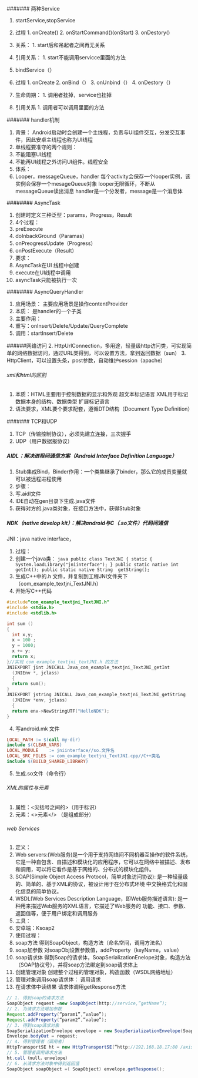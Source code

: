 ####### 两种Service
1. startService,stopService
  1. 过程
    1. onCreate()
    2. onStartCommand()(onStart)
    3. onDestory()
  2. 关系：
    1. start后和吊起者之间再无关系

  3. 引用关系：
    1. start不能调用servicce里面的方法

2. bindService（）
  1. 过程
    1. onCreate
    2. onBind（）
    3. onUnbind（）
    4. onDestory（）
  2. 生命周期：
    1. 调用者挂掉，service也挂掉
  3. 引用关系
    1. 调用者可以调用里面的方法


####### handler机制
1. 背景：
  Android启动时会创建一个主线程，负责与UI组件交互，分发交互事件，因此安卓主线程也称为UI线程
2. 单线程要准守的两个规则：
  1. 不能阻塞UI线程
  2. 不能再UI线程之外访问UI组件。线程安全
3. 体系：
  1. Looper，messageQueue，handler
  每个activity会保存一个looper实例，该实例会保存一个mesageQueue对象
  looper无限循环，不断从messageQueue读出消息
  handler是一个分发者，message是一个消息体


######## AsyncTask
1. 创建时定义三种泛型：params，Progress，Result
2. 4个过程：
  1. preExecute
  2. doInbackGround（Paramas）
  3. onPreogressUpdate（Progress）
  4. onPostExecute（Result）
3. 要求：
  1. AsyncTask在UI 线程中创建
  2. execute在UI线程中调用
  3. asyncTask只能被执行一次


######## AsyncQueryHandler
1. 应用场景：  主要应用场景是操作contentProvider
2. 本质：     是handler的一个子类
3. 主要作用：
  1. 重写：onInsert/Delete/Update/QueryComplete
  2. 调用：startInsert/Delete


######网络访问
2. HttpUrlConnection，多用途，轻量级http访问类，可实现简单的网络数据访问，通过URL类得到，可以设置方法，拿到返回数据（sun）
3. HttpClient，可以设置头条，post参数，自动维护session（apache）



###### xml和html的区别
1. 本质：HTML主要用于控制数据的显示和外观      超文本标记语言
        XML用于标记数据本身的结构、数据类型    扩展标记语言
2. 语法要求，XML要个要求配套，遵循DTD结构（Document Type Definition）



####### TCP和UDP
1. TCP（传输控制协议），必须先建立连接，三次握手
2. UDP（用户数据报协议）


##### AIDL：解决进程间通信方案（Android Interface Definition Language）
1. Stub集成Bind，Binder作用：一个类集继承了binder，那么它的成员变量就可以被远程进程使用
2. 步骤：
  1. 写.aidl文件
  2. IDE自动在gen目录下生成.java文件
  3. 获得对方的.java类对象，在接口方法中，获得Stub对象


##### NDK（native develop kit）：解决android与C（.so文件）代码间通信
JNI：java native interface，
1. 过程：
  1. 创建一个java类：
    ```java
    public class TextJNI
    {
    static {
        System.loadLibrary("jniinterface");
    }
    public static native int getInt();
    public static native String  getString();
    ```
  2. 生成C++中的.h 文件，并复制到工程JNI文件夹下（com_example_textjni_TextJNI.h）
  3. 开始写C++代码
  ```c++
  #include"com_example_textjni_TextJNI.h"
  #include <stdio.h>
  #include <stdlib.h>

  int sum ()
  {
    int x,y;
    x = 100 ;
    y = 1000;
    x += y;
    return x;                              
  }//实现 com_example_textjni_textJNI.h 的方法
  JNIEXPORT jint JNICALL Java_com_example_textjni_TextJNI_getInt
    (JNIEnv *, jclass)
    {                                        
    return sum();
  }
  JNIEXPORT jstring JNICALL Java_com_example_textjni_TextJNI_getString
    (JNIEnv *env, jclass)
    {
    return env->NewStringUTF("HelloNDK");
  }
  ```
  4. 写android.mk 文件
  ```mk
  LOCAL_PATH := $(call my-dir)
  include $(CLEAR_VARS)
  LOCAL_MODULE    := jniinterface//so.文件名
  LOCAL_SRC_FILES := com_example_textjni_TextJNI.cpp//C++类名
  include $(BUILD_SHARED_LIBRARY)
  ```
  5. 生成.so文件（命令行）


###### XML的属性与元素
1. 属性：<尖括号之间的>（用于标识）
2. 元素：<>元素</>    （是组成部分）



######  web Services
1. 定义：
  1. Web servers:(Web服务)是一个用于支持网络间不同机器互操作的软件系统，它是一种自包含、自描述和模块化的应用程序，它可以在网络中被描述、发布和调用，可以将它看作是基于网络的、分布式的模块化组件。
  2. SOAP(Simple Object Access Protocol，简单对象访问协议): 是一种轻量级的、简单的、基于XML的协议，被设计用于在分布式环境 中交换格式化和固化信息的简单协议。
  3. WSDL(Web Services Description Language，即Web服务描述语言): 是一种用来描述Web服务的XML语言，它描述了Web服务的 功能、接口、参数、返回值等，便于用户绑定和调用服务
2. 工具：
  1. 安卓端：Ksoap2
3. 使用过程：
  1. soap方法                得到SoapObject，构造方法（命名空间，调用方法名）
  2. soap加参数              对soapObj设置参数值，addProperty（keyName，value）
  3. soap请求体              得到Soap的请求体，SoapSerializationEnelope对象，构造方法（SOAP协议号），并将soap方法绑定到soap请求体上
  4. 创建管理对象             创建整个过程的管理对象，构造函数（WSDL网络地址）
  5. 管理对象调用soap请求体：  调用请求
  6. 在请求体中读结果          请求体调用getResponse方法
  ```java
  // 1. 得到soap的请求方法
  SoapObject request =new SoapObject(http://service,”getName”);
  // 2. 为请求方法增加参数
  Request.addProperty(“param1”,”value”);
  Request.addProperty(“param2”,”value”);
  // 3. 得到soap请求对象
  SoapSerializationEnvelope envelope = new SoapSerializationEnvelope(SoapEnvelope.VER11);
  Envelope.bodyOut = request;
  // 4. 得到管理者（调用者）
  HttpTransportSE ht = new HttpTransportSE(“http://192.168.18.17:80 /axis2/service/SearchNewsService?wsdl”);
  // 5. 管理者调用请求方法
  ht.call（null，envelope）
  // 6. 从请求方法对象中得到返回值
  SoapObject soapObject =( SoapObject) envelope.getResponse();
  ```



  
